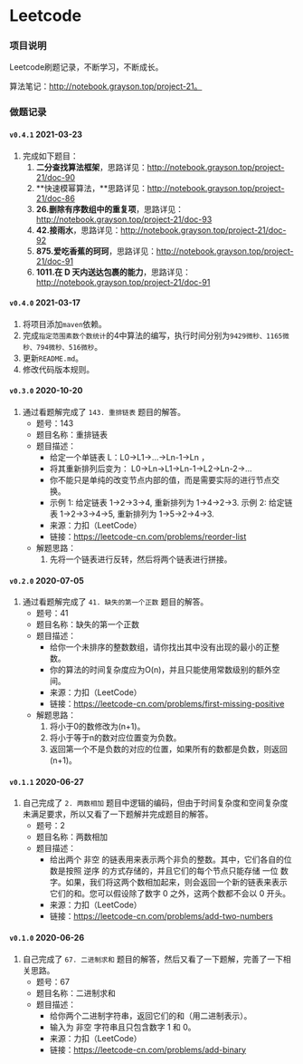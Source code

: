 # Leetcode
### 项目说明

Leetcode刷题记录，不断学习，不断成长。

算法笔记：http://notebook.grayson.top/project-21。

### 做题记录

#### `v0.4.1` 2021-03-23

1. 完成如下题目：
   1. **二分查找算法框架**，思路详见：http://notebook.grayson.top/project-21/doc-90
   2. **快速模幂算法，**思路详见：http://notebook.grayson.top/project-21/doc-86
   3. **26.删除有序数组中的重复项**，思路详见：http://notebook.grayson.top/project-21/doc-93
   4. **42.接雨水**，思路详见：http://notebook.grayson.top/project-21/doc-92
   5. **875.爱吃香蕉的珂珂**，思路详见：http://notebook.grayson.top/project-21/doc-91
   6. **1011.在 D 天内送达包裹的能力**，思路详见：http://notebook.grayson.top/project-21/doc-91

#### `v0.4.0` 2021-03-17

1. 将项目添加`maven`依赖。
2. 完成`指定范围素数个数统计`的4中算法的编写，执行时间分别为`9429微秒、1165微秒、794微秒、516微秒`。
3. 更新`README.md`。
4. 修改代码版本规则。

#### `v0.3.0` 2020-10-20

1. 通过看题解完成了 `143. 重排链表` 题目的解答。
   - 题号：143
   - 题目名称：重排链表
   - 题目描述：
     - 给定一个单链表 L：L0→L1→…→Ln-1→Ln ，
     - 将其重新排列后变为： L0→Ln→L1→Ln-1→L2→Ln-2→…
     - 你不能只是单纯的改变节点内部的值，而是需要实际的进行节点交换。
     - 示例 1: 给定链表 1->2->3->4, 重新排列为 1->4->2->3.
       示例 2: 给定链表 1->2->3->4->5, 重新排列为 1->5->2->4->3.
     - 来源：力扣（LeetCode）
     - 链接：https://leetcode-cn.com/problems/reorder-list
   - 解题思路：
     1. 先将一个链表进行反转，然后将两个链表进行拼接。

#### `v0.2.0` 2020-07-05

1. 通过看题解完成了 `41. 缺失的第一个正数` 题目的解答。
   - 题号：41
   - 题目名称：缺失的第一个正数
   - 题目描述：
     - 给你一个未排序的整数数组，请你找出其中没有出现的最小的正整数。
     - 你的算法的时间复杂度应为O(n)，并且只能使用常数级别的额外空间。
     - 来源：力扣（LeetCode）
     - 链接：https://leetcode-cn.com/problems/first-missing-positive
   - 解题思路：
     1. 将小于0的数修改为(n+1)。
     2. 将小于等于n的数对应位置变为负数。
     3. 返回第一个不是负数的对应的位置，如果所有的数都是负数，则返回(n+1)。

#### `v0.1.1` 2020-06-27

1. 自己完成了 `2. 两数相加` 题目中逻辑的编码，但由于时间复杂度和空间复杂度未满足要求，所以又看了一下题解并完成题目的解答。
   - 题号：2
   - 题目名称：两数相加
   - 题目描述：
     - 给出两个 非空 的链表用来表示两个非负的整数。其中，它们各自的位数是按照 逆序 的方式存储的，并且它们的每个节点只能存储 一位 数字。如果，我们将这两个数相加起来，则会返回一个新的链表来表示它们的和。您可以假设除了数字 0 之外，这两个数都不会以 0 开头。
     - 来源：力扣（LeetCode）
     - 链接：https://leetcode-cn.com/problems/add-two-numbers

#### `v0.1.0` 2020-06-26

1. 自己完成了 `67. 二进制求和` 题目的解答，然后又看了一下题解，完善了一下相关思路。
   - 题号：67
   - 题目名称：二进制求和
   - 题目描述：
     - 给你两个二进制字符串，返回它们的和（用二进制表示）。
     - 输入为 非空 字符串且只包含数字 1 和 0。
     - 来源：力扣（LeetCode）
     - 链接：https://leetcode-cn.com/problems/add-binary
